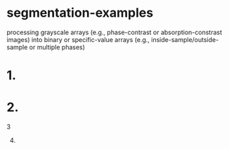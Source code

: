 # segmentation-examples
processing grayscale arrays (e.g., phase-contrast or absorption-constrast images) into binary or specific-value arrays (e.g., inside-sample/outside-sample or multiple phases)

# 1. 

# 2.

3

4.

